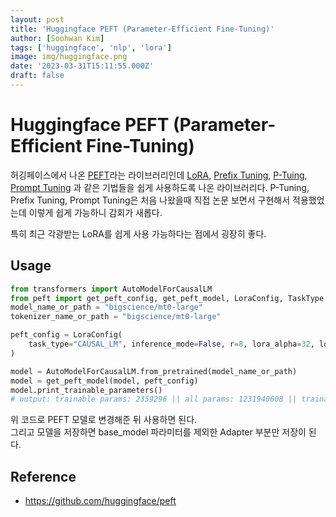 ```yaml
---
layout: post
title: 'Huggingface PEFT (Parameter-Efficient Fine-Tuning)'
author: [Soohwan Kim]
tags: ['huggingface', 'nlp', 'lora']
image: img/huggingface.png
date: '2023-03-31T15:11:55.000Z'
draft: false
---
```


# Huggingface PEFT (Parameter-Efficient Fine-Tuning)
  
허깅페이스에서 나온 [PEFT](https://github.com/huggingface/peft)라는 라이브러리인데 [LoRA](https://arxiv.org/pdf/2106.09685.pdf), [Prefix Tuning](https://aclanthology.org/2021.acl-long.353/), [P-Tuing](https://arxiv.org/pdf/2103.10385.pdf), [Prompt Tuning](https://arxiv.org/pdf/2104.08691.pdf)
과 같은 기법들을 쉽게 사용하도록 나온 라이브러리다. P-Tuning, Prefix Tuning, Prompt Tuning은 처음 나왔을때 직접 논문 보면서 구현해서 적용했었는데 이렇게 쉽게 가능하니 감회가 새롭다.  
  
특히 최근 각광받는 LoRA를 쉽게 사용 가능하다는 점에서 굉장히 좋다.  
  
## Usage
  
```python
from transformers import AutoModelForCausalLM
from peft import get_peft_config, get_peft_model, LoraConfig, TaskType
model_name_or_path = "bigscience/mt0-large"
tokenizer_name_or_path = "bigscience/mt0-large"

peft_config = LoraConfig(
    task_type="CAUSAL_LM", inference_mode=False, r=8, lora_alpha=32, lora_dropout=0.1
)

model = AutoModelForCausalLM.from_pretrained(model_name_or_path)
model = get_peft_model(model, peft_config)
model.print_trainable_parameters()
# output: trainable params: 2359296 || all params: 1231940608 || trainable%: 0.19151053100118282
```
위 코드로 PEFT 모델로 변경해준 뒤 사용하면 된다.  
그리고 모델을 저장하면 base_model 파라미터를 제외한 Adapter 부분만 저장이 된다.
  
## Reference
  
- https://github.com/huggingface/peft
  
